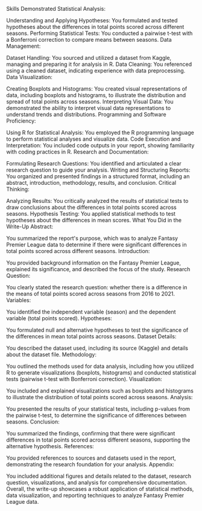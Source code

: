 Skills Demonstrated
Statistical Analysis:

Understanding and Applying Hypotheses: You formulated and tested hypotheses about the differences in total points scored across different seasons.
Performing Statistical Tests: You conducted a pairwise t-test with a Bonferroni correction to compare means between seasons.
Data Management:

Dataset Handling: You sourced and utilized a dataset from Kaggle, managing and preparing it for analysis in R.
Data Cleaning: You referenced using a cleaned dataset, indicating experience with data preprocessing.
Data Visualization:

Creating Boxplots and Histograms: You created visual representations of data, including boxplots and histograms, to illustrate the distribution and spread of total points across seasons.
Interpreting Visual Data: You demonstrated the ability to interpret visual data representations to understand trends and distributions.
Programming and Software Proficiency:

Using R for Statistical Analysis: You employed the R programming language to perform statistical analyses and visualize data.
Code Execution and Interpretation: You included code outputs in your report, showing familiarity with coding practices in R.
Research and Documentation:

Formulating Research Questions: You identified and articulated a clear research question to guide your analysis.
Writing and Structuring Reports: You organized and presented findings in a structured format, including an abstract, introduction, methodology, results, and conclusion.
Critical Thinking:

Analyzing Results: You critically analyzed the results of statistical tests to draw conclusions about the differences in total points scored across seasons.
Hypothesis Testing: You applied statistical methods to test hypotheses about the differences in mean scores.
What You Did in the Write-Up
Abstract:

You summarized the report's purpose, which was to analyze Fantasy Premier League data to determine if there were significant differences in total points scored across different seasons.
Introduction:

You provided background information on the Fantasy Premier League, explained its significance, and described the focus of the study.
Research Question:

You clearly stated the research question: whether there is a difference in the means of total points scored across seasons from 2016 to 2021.
Variables:

You identified the independent variable (season) and the dependent variable (total points scored).
Hypotheses:

You formulated null and alternative hypotheses to test the significance of the differences in mean total points across seasons.
Dataset Details:

You described the dataset used, including its source (Kaggle) and details about the dataset file.
Methodology:

You outlined the methods used for data analysis, including how you utilized R to generate visualizations (boxplots, histograms) and conducted statistical tests (pairwise t-test with Bonferroni correction).
Visualization:

You included and explained visualizations such as boxplots and histograms to illustrate the distribution of total points scored across seasons.
Analysis:

You presented the results of your statistical tests, including p-values from the pairwise t-test, to determine the significance of differences between seasons.
Conclusion:

You summarized the findings, confirming that there were significant differences in total points scored across different seasons, supporting the alternative hypothesis.
References:

You provided references to sources and datasets used in the report, demonstrating the research foundation for your analysis.
Appendix:

You included additional figures and details related to the dataset, research question, visualizations, and analysis for comprehensive documentation.
Overall, the write-up showcases a robust application of statistical methods, data visualization, and reporting techniques to analyze Fantasy Premier League data.
